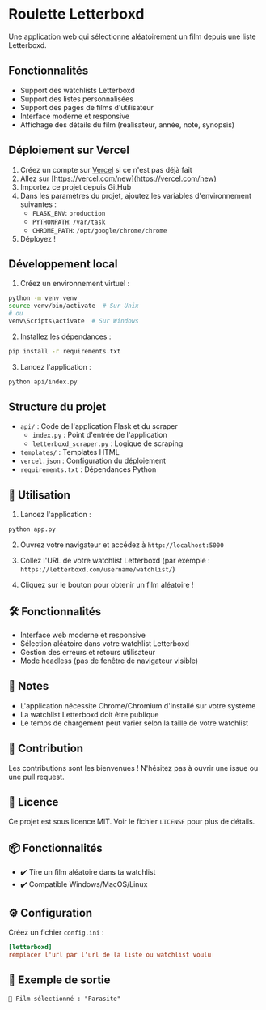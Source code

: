 # Roulette Letterboxd

Une application web qui sélectionne aléatoirement un film depuis une liste Letterboxd.

## Fonctionnalités

- Support des watchlists Letterboxd
- Support des listes personnalisées
- Support des pages de films d'utilisateur
- Interface moderne et responsive
- Affichage des détails du film (réalisateur, année, note, synopsis)

## Déploiement sur Vercel

1. Créez un compte sur [Vercel](https://vercel.com/signup) si ce n'est pas déjà fait
2. Allez sur [https://vercel.com/new](https://vercel.com/new)
3. Importez ce projet depuis GitHub
4. Dans les paramètres du projet, ajoutez les variables d'environnement suivantes :
   - `FLASK_ENV`: `production`
   - `PYTHONPATH`: `/var/task`
   - `CHROME_PATH`: `/opt/google/chrome/chrome`
5. Déployez !

## Développement local

1. Créez un environnement virtuel :
```bash
python -m venv venv
source venv/bin/activate  # Sur Unix
# ou
venv\Scripts\activate  # Sur Windows
```

2. Installez les dépendances :
```bash
pip install -r requirements.txt
```

3. Lancez l'application :
```bash
python api/index.py
```

## Structure du projet

- `api/` : Code de l'application Flask et du scraper
  - `index.py` : Point d'entrée de l'application
  - `letterboxd_scraper.py` : Logique de scraping
- `templates/` : Templates HTML
- `vercel.json` : Configuration du déploiement
- `requirements.txt` : Dépendances Python

## 🎯 Utilisation

1. Lancez l'application :
```bash
python app.py
```

2. Ouvrez votre navigateur et accédez à `http://localhost:5000`

3. Collez l'URL de votre watchlist Letterboxd (par exemple : `https://letterboxd.com/username/watchlist/`)

4. Cliquez sur le bouton pour obtenir un film aléatoire !

## 🛠 Fonctionnalités

- Interface web moderne et responsive
- Sélection aléatoire dans votre watchlist Letterboxd
- Gestion des erreurs et retours utilisateur
- Mode headless (pas de fenêtre de navigateur visible)

## 📝 Notes

- L'application nécessite Chrome/Chromium d'installé sur votre système
- La watchlist Letterboxd doit être publique
- Le temps de chargement peut varier selon la taille de votre watchlist

## 🤝 Contribution

Les contributions sont les bienvenues ! N'hésitez pas à ouvrir une issue ou une pull request.

## 📄 Licence

Ce projet est sous licence MIT. Voir le fichier `LICENSE` pour plus de détails.

## 📦 Fonctionnalités
- ✔️ Tire un film aléatoire dans ta watchlist
- ✔️ Compatible Windows/MacOS/Linux

## ⚙️ Configuration
Créez un fichier `config.ini` :
```ini
[letterboxd]
remplacer l'url par l'url de la liste ou watchlist voulu
```

## 📸 Exemple de sortie
```
🎲 Film sélectionné : "Parasite"
```

